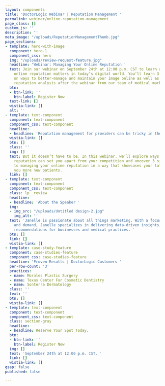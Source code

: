 ```yaml
---
layout: components
title: 'DoctorLogic Webinar | Reputation Management '
permalink: webinar/online-reputation-management
page_class: []
custom_js: ''
description: ''
meta_image: "/uploads/ReputationManagementThumb.jpg"
page_sections:
- template: hero-with-image
  component: hero-1
  component_css: hero
  img: "/uploads/review-request-feature.jpg"
  headline: 'Webinar: Managing Your Online Reputation '
  text: Join our webinar on September 24th at 12:00 p.m. CST to learn about why your
    online reputation matters in today’s digital world. You’ll learn 3 proven strategies
    on ways to better-manage and maintain your image online as well as receive a free
    reputation analysis after the webinar from our team of medical marketing experts.
  btn:
  - btn-link: ''
    btn-label: Register Now
  text-link: []
  wistia-link: []
  alt: ''
- template: text-component
  component: text-component
  component_css: text-component
  headline:
  - headline: 'Reputation management for providers can be tricky in the digital world. '
  wistia-link: []
  btn: []
  class: ''
  img: []
  text: But it doesn’t have to be. In this webinar, we’ll explore ways your online
    reputation can set you apart from your competition and uncover 3 simple techniques
    to managing your online reputation in a way that showcases your talent and brings
    you more new patients. 
  link: []
- template: text-component
  component: text-component
  component_css: text-component
  class: lp__review
  headline:
  - headline: 'About the Speaker '
  img:
  - img_src: "/uploads/Untitled design-2.jpg"
    img_alt: ''
  text: 'Janelle is passionate about all things marketing. With a focus on digital
    and demand, Janelle specializes in delivering data-driven insights, results, and
    recommendations for businesses and medical practices. '
  btn: []
  link: []
  wistia-link: []
- template: case-study-feature
  component: case-studies-feature
  component_css: case-studies-feature
  headline: 'Proven Results | DoctorLogic Customers '
  per-row-count: '3'
  practices:
  - name: Morales Plastic Surgery
  - name: Texas Center For Cosmetic Dentistry
  - name: Sonterra Dermatology
  class: ''
  text: ''
  btn: []
  wistia-link: []
- template: text-component
  component: text-component
  component_css: text-component
  class: section-gray
  headline:
  - headline: Reserve Your Spot Today.
  btn:
  - btn-link: ''
    btn-label: Register Now
  img: []
  text: 'September 24th at 12:00 p.m. CST. '
  link: []
  wistia-link: []
gsap: false
published: false

---
```

